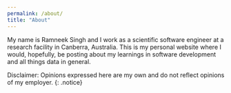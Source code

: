 ```yaml
---
permalink: /about/
title: "About"
---
```


My name is Ramneek Singh and I work as a scientific software engineer at a research facility in Canberra, Australia. This is my personal website where I would, hopefully, be posting about my learnings in software development and all things data in general.

Disclaimer: Opinions expressed here are my own and do not reflect opinions of my employer.
{: .notice}
